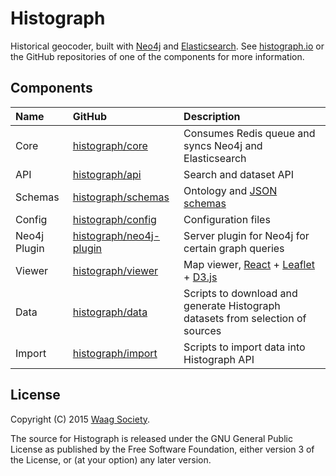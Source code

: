 # Histograph

Historical geocoder, built with [Neo4j](http://neo4j.com/) and [Elasticsearch](https://www.elastic.co/products/elasticsearch). See [histograph.io](http://histograph.io/) or the GitHub repositories of one of the components for more information.

## Components

| Name         | GitHub                                                                | Description
|:-------------|:----------------------------------------------------------------------|:-------------------------------------------------------------
| Core         | [histograph/core](https://github.com/histograph/core)                 | Consumes Redis queue and syncs Neo4j and Elasticsearch
| API          | [histograph/api](https://github.com/histograph/api)                   | Search and dataset API
| Schemas      | [histograph/schemas](https://github.com/histograph/schemas)           | Ontology and [JSON schemas](http://json-schema.org/)
| Config       | [histograph/config](https://github.com/histograph/config)             | Configuration files
| Neo4j Plugin | [histograph/neo4j-plugin](https://github.com/histograph/neo4j-plugin) | Server plugin for Neo4j for certain graph queries
| Viewer       | [histograph/viewer](https://github.com/histograph/viewer)             | Map viewer, [React](http://facebook.github.io/react/) + [Leaflet](http://leafletjs.com/) + [D3.js](http://d3js.org/)
| Data         | [histograph/data](https://github.com/histograph/data)                 | Scripts to download and generate Histograph datasets from selection of sources
| Import       | [histograph/import](https://github.com/histograph/import)             | Scripts to import data into Histograph API

## License

Copyright (C) 2015 [Waag Society](http://waag.org).

The source for Histograph is released under the GNU General Public License as published by the Free Software Foundation, either version 3 of the License, or (at your option) any later version.
